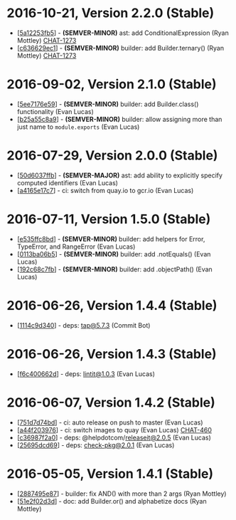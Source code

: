 # 2016-10-21, Version 2.2.0 (Stable)

* [[5a12253fb5](https://git.help.com/common-backend/build-ast/commit/5a12253fb5)] - **(SEMVER-MINOR)** ast: add ConditionalExpression (Ryan Mottley) [CHAT-1273](https://helpdotcom.atlassian.net/browse/CHAT-1273)
* [[c636629ec1](https://git.help.com/common-backend/build-ast/commit/c636629ec1)] - **(SEMVER-MINOR)** builder: add Builder.ternary() (Ryan Mottley) [CHAT-1273](https://helpdotcom.atlassian.net/browse/CHAT-1273)

# 2016-09-02, Version 2.1.0 (Stable)

* [[5ee7176e59](https://git.help.com/common-backend/build-ast/commit/5ee7176e59)] - **(SEMVER-MINOR)** builder: add Builder.class() functionality (Evan Lucas)
* [[b25a55c8a9](https://git.help.com/common-backend/build-ast/commit/b25a55c8a9)] - **(SEMVER-MINOR)** builder: allow assigning more than just name to `module.exports` (Evan Lucas)

# 2016-07-29, Version 2.0.0 (Stable)

* [[50d6037ffb](https://git.help.com/common-backend/build-ast/commit/50d6037ffb)] - **(SEMVER-MAJOR)** ast: add ability to explicitly specify computed identifiers (Evan Lucas)
* [[a4165e17c7](https://git.help.com/common-backend/build-ast/commit/a4165e17c7)] - ci: switch from quay.io to gcr.io (Evan Lucas)

# 2016-07-11, Version 1.5.0 (Stable)

* [[e535ffc8bd](https://git.help.com/common-backend/build-ast/commit/e535ffc8bd)] - **(SEMVER-MINOR)** builder: add helpers for Error, TypeError, and RangeError (Evan Lucas)
* [[0113ba06b5](https://git.help.com/common-backend/build-ast/commit/0113ba06b5)] - **(SEMVER-MINOR)** builder: add .notEquals() (Evan Lucas)
* [[192c68c7fb](https://git.help.com/common-backend/build-ast/commit/192c68c7fb)] - **(SEMVER-MINOR)** builder: add .objectPath() (Evan Lucas)

# 2016-06-26, Version 1.4.4 (Stable)

* [[1114c9d340](https://git.help.com/common-backend/build-ast/commit/1114c9d340)] - deps: tap@5.7.3 (Commit Bot)

# 2016-06-26, Version 1.4.3 (Stable)

* [[f6c400662d](https://git.help.com/common-backend/build-ast/commit/f6c400662d)] - deps: lintit@1.0.3 (Evan Lucas)

# 2016-06-07, Version 1.4.2 (Stable)

* [[751d7d74bd](https://git.help.com/common-backend/build-ast/commit/751d7d74bd)] - ci: auto release on push to master (Evan Lucas)
* [[a44f203976](https://git.help.com/common-backend/build-ast/commit/a44f203976)] - ci: switch images to quay (Evan Lucas) [CHAT-460](https://helpdotcom.atlassian.net/browse/CHAT-460)
* [[c36987f2a0](https://git.help.com/common-backend/build-ast/commit/c36987f2a0)] - deps: @helpdotcom/releaseit@2.0.5 (Evan Lucas)
* [[25695dcd69](https://git.help.com/common-backend/build-ast/commit/25695dcd69)] - deps: check-pkg@2.0.1 (Evan Lucas)

# 2016-05-05, Version 1.4.1 (Stable)

* [[2887495e87](https://git.help.com/common-backend/build-ast/commit/2887495e87)] - builder: fix AND() with more than 2 args (Ryan Mottley)
* [[51e2f02d3d](https://git.help.com/common-backend/build-ast/commit/51e2f02d3d)] - doc: add Builder.or() and alphabetize docs (Ryan Mottley)
